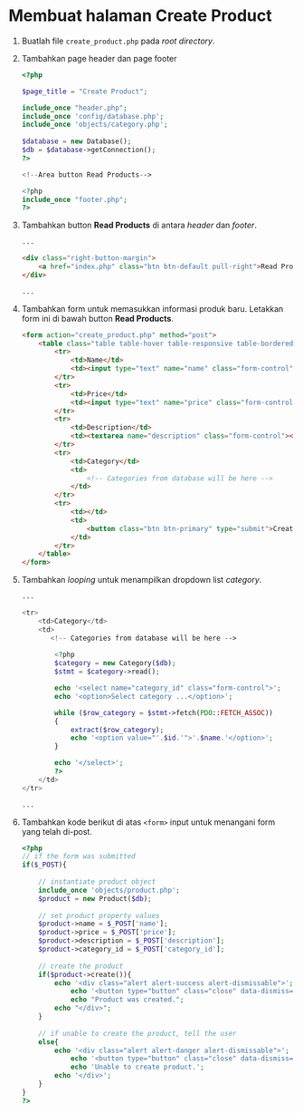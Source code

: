 # Membuat halaman **Create Product**
1. Buatlah file `create_product.php` pada _root directory_.
2. Tambahkan page header dan page footer
   ```php
   <?php
   
   $page_title = "Create Product";
   
   include_once "header.php";
   include_once 'config/database.php';
   include_once 'objects/category.php';
    
   $database = new Database();
   $db = $database->getConnection();
   ?>
   
   <!--Area button Read Products-->
   
   <?php
   include_once "footer.php";
   ?>
   
   ```

3. Tambahkan button **Read Products** di antara _header_ dan _footer_.
   ```html
   ...
   
   <div class="right-button-margin">
       <a href="index.php" class="btn btn-default pull-right">Read Products</a>
   </div>
   
   ...
   ```

4. Tambahkan form untuk memasukkan informasi produk baru. Letakkan form ini di bawah button **Read Products**.
   ```html
   <form action="create_product.php" method="post">
       <table class="table table-hover table-responsive table-bordered">
           <tr>
               <td>Name</td>
               <td><input type="text" name="name" class="form-control"></td>
           </tr>
           <tr>
               <td>Price</td>
               <td><input type="text" name="price" class="form-control"></td>
           </tr>
           <tr>
               <td>Description</td>
               <td><textarea name="description" class="form-control"></textarea></td>
           </tr>
           <tr>
               <td>Category</td>
               <td>
                   <!-- Categories from database will be here -->
               </td>
           </tr>
           <tr>
               <td></td>
               <td>
                   <button class="btn btn-primary" type="submit">Create</button>
               </td>
           </tr>
       </table>
   </form>
   ```
5. Tambahkan _looping_ untuk menampilkan dropdown list _category_.
   ```php
   ...
   
   <tr>
       <td>Category</td>
       <td>
          <!-- Categories from database will be here -->
          
           <?php
           $category = new Category($db);
           $stmt = $category->read();
   
           echo '<select name="category_id" class="form-control">';
           echo '<option>Select category ...</option>';
   
           while ($row_category = $stmt->fetch(PDO::FETCH_ASSOC))
           {
               extract($row_category);
               echo '<option value="'.$id.'">'.$name.'</option>';
           }
   
           echo '</select>';
           ?>
       </td>
   </tr>
   
   ...
   ```
6. Tambahkan kode berikut di atas `<form>` input untuk menangani form yang telah di-post.
   ```php
   <?php
   // if the form was submitted
   if($_POST){
    
       // instantiate product object
       include_once 'objects/product.php';
       $product = new Product($db);
    
       // set product property values
       $product->name = $_POST['name'];
       $product->price = $_POST['price'];
       $product->description = $_POST['description'];
       $product->category_id = $_POST['category_id'];
    
       // create the product
       if($product->create()){
           echo '<div class="alert alert-success alert-dismissable">';
               echo '<button type="button" class="close" data-dismiss="alert" aria-hidden="true">&times;</button>';
               echo "Product was created.";
           echo "</div>";
       }
    
       // if unable to create the product, tell the user
       else{
           echo '<div class="alert alert-danger alert-dismissable">';
               echo '<button type="button" class="close" data-dismiss="alert" aria-hidden="true">&times;</button>';
               echo 'Unable to create product.';
           echo '</div>';
       }
   }
   ?>
   ```
